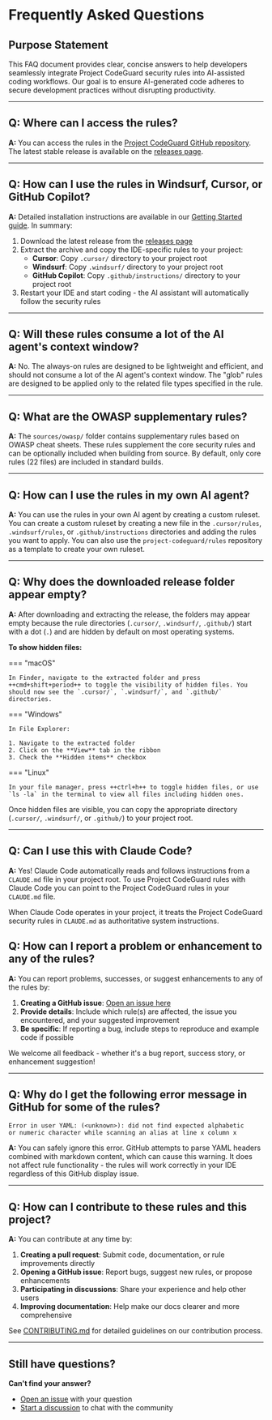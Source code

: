 # Frequently Asked Questions

## Purpose Statement

This FAQ document provides clear, concise answers to help developers seamlessly integrate Project CodeGuard security rules into AI-assisted coding workflows. Our goal is to ensure AI-generated code adheres to secure development practices without disrupting productivity.

---

## Q: Where can I access the rules?

**A:** You can access the rules in the [Project CodeGuard GitHub repository](https://github.com/project-codeguard/rules). The latest stable release is available on the [releases page](https://github.com/project-codeguard/rules/releases).

---

## Q: How can I use the rules in Windsurf, Cursor, or GitHub Copilot?

**A:** Detailed installation instructions are available in our [Getting Started guide](getting-started.md). In summary:

1. Download the latest release from the [releases page](https://github.com/project-codeguard/rules/releases)
2. Extract the archive and copy the IDE-specific rules to your project:
   - **Cursor**: Copy `.cursor/` directory to your project root
   - **Windsurf**: Copy `.windsurf/` directory to your project root
   - **GitHub Copilot**: Copy `.github/instructions/` directory to your project root
3. Restart your IDE and start coding - the AI assistant will automatically follow the security rules

---
## Q: Will these rules consume a lot of the AI agent's **context window**?

**A:** No. The always-on rules are designed to be lightweight and efficient, and should not consume a lot of the AI agent's context window. The "glob" rules are designed to be applied only to the related file types specified in the rule.

---
## Q: What are the OWASP supplementary rules?

**A:** The `sources/owasp/` folder contains supplementary rules based on OWASP cheat sheets. These rules supplement the core security rules and can be optionally included when building from source. By default, only core rules (22 files) are included in standard builds.

---

## Q: How can I use the rules in my own AI agent?

**A:** You can use the rules in your own AI agent by creating a custom ruleset. You can create a custom ruleset by creating a new file in the `.cursor/rules`, `.windsurf/rules`, or `.github/instructions` directories and adding the rules you want to apply. You can also use the `project-codeguard/rules` repository as a template to create your own ruleset.

---

## Q: Why does the downloaded release folder appear empty?

**A:** After downloading and extracting the release, the folders may appear empty because the rule directories (`.cursor/`, `.windsurf/`, `.github/`) start with a dot (`.`) and are hidden by default on most operating systems.

**To show hidden files:**

=== "macOS"
    
    In Finder, navigate to the extracted folder and press ++cmd+shift+period++ to toggle the visibility of hidden files. You should now see the `.cursor/`, `.windsurf/`, and `.github/` directories.

=== "Windows"
    
    In File Explorer:
    
    1. Navigate to the extracted folder
    2. Click on the **View** tab in the ribbon
    3. Check the **Hidden items** checkbox

=== "Linux"
    
    In your file manager, press ++ctrl+h++ to toggle hidden files, or use `ls -la` in the terminal to view all files including hidden ones.

Once hidden files are visible, you can copy the appropriate directory (`.cursor/`, `.windsurf/`, or `.github/`) to your project root.

---

## Q: Can I use this with Claude Code?

**A:** Yes! Claude Code automatically reads and follows instructions from a `CLAUDE.md` file in your project root. To use Project CodeGuard rules with Claude Code you can point to the Project CodeGuard rules in your `CLAUDE.md` file.

When Claude Code operates in your project, it treats the Project CodeGuard security rules in `CLAUDE.md` as authoritative system instructions.


## Q: How can I report a problem or enhancement to any of the rules?

**A:** You can report problems, successes, or suggest enhancements to any of the rules by:

1. **Creating a GitHub issue**: [Open an issue here](https://github.com/project-codeguard/rules/issues)
2. **Provide details**: Include which rule(s) are affected, the issue you encountered, and your suggested improvement
3. **Be specific**: If reporting a bug, include steps to reproduce and example code if possible

We welcome all feedback - whether it's a bug report, success story, or enhancement suggestion!

---

## Q: Why do I get the following error message in GitHub for some of the rules?

```
Error in user YAML: (<unknown>): did not find expected alphabetic 
or numeric character while scanning an alias at line x column x
```

**A:** You can safely ignore this error. GitHub attempts to parse YAML headers combined with markdown content, which can cause this warning. It does not affect rule functionality - the rules will work correctly in your IDE regardless of this GitHub display issue.

---

## Q: How can I contribute to these rules and this project?

**A:** You can contribute at any time by:

1. **Creating a pull request**: Submit code, documentation, or rule improvements directly
2. **Opening a GitHub issue**: Report bugs, suggest new rules, or propose enhancements
3. **Participating in discussions**: Share your experience and help other users
4. **Improving documentation**: Help make our docs clearer and more comprehensive

See [CONTRIBUTING.md](https://github.com/project-codeguard/rules/blob/main/CONTRIBUTING.md) for detailed guidelines on our contribution process.

---

## Still have questions?

**Can't find your answer?** 

- [Open an issue](https://github.com/project-codeguard/rules/issues) with your question
- [Start a discussion](https://github.com/project-codeguard/rules/discussions) to chat with the community



